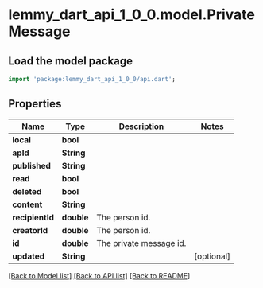# lemmy_dart_api_1_0_0.model.PrivateMessage

## Load the model package
```dart
import 'package:lemmy_dart_api_1_0_0/api.dart';
```

## Properties
Name | Type | Description | Notes
------------ | ------------- | ------------- | -------------
**local** | **bool** |  | 
**apId** | **String** |  | 
**published** | **String** |  | 
**read** | **bool** |  | 
**deleted** | **bool** |  | 
**content** | **String** |  | 
**recipientId** | **double** | The person id. | 
**creatorId** | **double** | The person id. | 
**id** | **double** | The private message id. | 
**updated** | **String** |  | [optional] 

[[Back to Model list]](../README.md#documentation-for-models) [[Back to API list]](../README.md#documentation-for-api-endpoints) [[Back to README]](../README.md)


